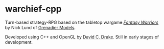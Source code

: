 warchief-cpp
============

Turn-based strategy-RPG based on the tabletop wargame [_Fantasy
Warriors_](http://www.grenadier.it/fantasy-warriors-ruleset.php) by Nick Lund
of [Grenadier Models](http://www.grenadier.it).

Developed using C++ and OpenGL by [David C. Drake](http://davidcdrake.com).
Still in early stages of development.
